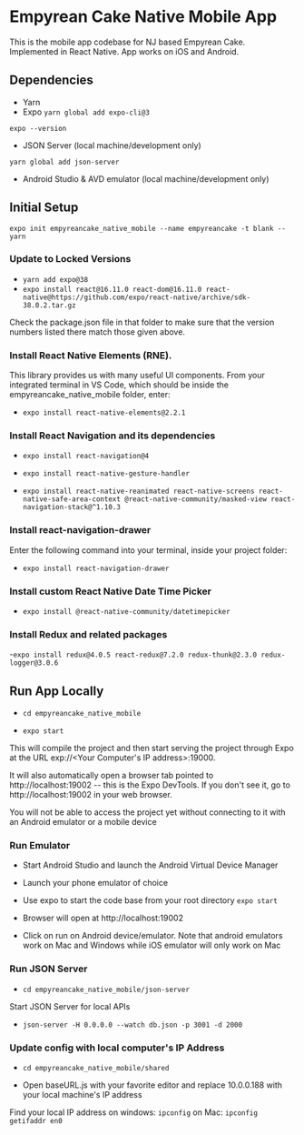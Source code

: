 # Empyrean Cake Native Mobile App

This is the mobile app codebase for NJ based Empyrean Cake. Implemented in React Native. App works on iOS and Android.

## Dependencies

- Yarn
- Expo
  `yarn global add expo-cli@3`

`expo --version`

- JSON Server (local machine/development only)

`yarn global add json-server`

- Android Studio & AVD emulator (local machine/development only)

## Initial Setup

`expo init empyreancake_native_mobile --name empyreancake -t blank --yarn`

### Update to Locked Versions

- `yarn add expo@38`
- `expo install react@16.11.0 react-dom@16.11.0 react-native@https://github.com/expo/react-native/archive/sdk-38.0.2.tar.gz`

Check the package.json file in that folder to make sure that the version numbers listed there match those given above.

### Install React Native Elements (RNE).

This library provides us with many useful UI components.
From your integrated terminal in VS Code, which should be inside the empyreancake_native_mobile folder, enter:

- `expo install react-native-elements@2.2.1`

### Install React Navigation and its dependencies

- `expo install react-navigation@4`

- `expo install react-native-gesture-handler`

- `expo install react-native-reanimated react-native-screens react-native-safe-area-context @react-native-community/masked-view react-navigation-stack@^1.10.3`

### Install react-navigation-drawer

Enter the following command into your terminal, inside your project folder:

- `expo install react-navigation-drawer`

### Install custom React Native Date Time Picker

- `expo install @react-native-community/datetimepicker`

### Install Redux and related packages

-`expo install redux@4.0.5 react-redux@7.2.0 redux-thunk@2.3.0 redux-logger@3.0.6`

## Run App Locally

- `cd empyreancake_native_mobile`

- `expo start`

This will compile the project and then start serving the project through Expo at the URL exp://<Your Computer's IP address>:19000.

It will also automatically open a browser tab pointed to http://localhost:19002 -- this is the Expo DevTools. If you don't see it, go to http://localhost:19002 in your web browser.

You will not be able to access the project yet without connecting to it with an Android emulator or a mobile device

### Run Emulator

- Start Android Studio and launch the Android Virtual Device Manager

- Launch your phone emulator of choice

- Use expo to start the code base from your root directory
  `expo start`

- Browser will open at http://localhost:19002

- Click on run on Android device/emulator. Note that android emulators work on Mac and Windows while iOS emulator will only work on Mac

### Run JSON Server

- `cd empyreancake_native_mobile/json-server`

Start JSON Server for local APIs

- `json-server -H 0.0.0.0 --watch db.json -p 3001 -d 2000`

### Update config with local computer's IP Address

- `cd empyreancake_native_mobile/shared`

- Open baseURL.js with your favorite editor and replace 10.0.0.188 with your local machine's IP address

Find your local IP address on windows: `ipconfig` on Mac: `ipconfig getifaddr en0`
